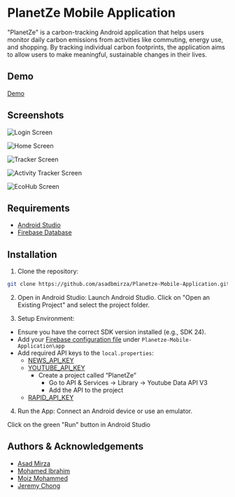 
# PlanetZe Mobile Application

"PlanetZe" is a carbon-tracking Android application that helps users monitor daily
carbon emissions from activities like commuting, energy use, and shopping. By tracking individual carbon footprints, 
the application aims to allow users to make meaningful, sustainable changes in their lives.

## Demo

[Demo](https://drive.google.com/file/d/1pmDDJFIjztLE7cJ-tm6BqIx9bcFbmA0w/view?usp=drive_link)

## Screenshots

![Login Screen](https://github.com/user-attachments/assets/a15dd075-7a70-4d51-8df6-9fc458f1be9d)

![Home Screen](https://github.com/user-attachments/assets/1181537d-1c4c-4a92-ac5d-694d1fd3f434)

![Tracker Screen](https://github.com/user-attachments/assets/c2eb7af5-0ca3-43d3-a507-94c5fdbc28d9)

![Activity Tracker Screen](https://github.com/user-attachments/assets/5ced180a-13c1-41c1-b99a-ef59f2de363c)

![EcoHub Screen](https://github.com/user-attachments/assets/4980779a-80e9-4222-9447-01ca38a87f33)


## Requirements

- [Android Studio](https://developer.android.com/studio/install)
- [Firebase Database](https://firebase.google.com/docs/android/setup)

## Installation

1. Clone the repository:
```bash
git clone https://github.com/asadbmirza/Planetze-Mobile-Application.git
```


2. Open in Android Studio:
Launch Android Studio.
Click on "Open an Existing Project" and select the project folder.


3. Setup Environment:
- Ensure you have the correct SDK version installed (e.g., SDK 24).
- Add your [Firebase configuration file](https://firebase.google.com/docs/android/setup) under ```Planetze-Mobile-Application\app```
- Add required API keys to the ```local.properties```:
  - [NEWS_API_KEY](https://newsapi.org/)
  - [YOUTUBE_API_KEY](https://console.cloud.google.com/)
    - Create a project called “PlanetZe”
        - Go to API & Services -> Library -> Youtube Data API V3
        - Add the API to the project
  - [RAPID_API_KEY](https://rapidapi.com/)


4. Run the App:
Connect an Android device or use an emulator.

Click on the green "Run" button in Android Studio
    
## Authors & Acknowledgements

- [Asad Mirza](https://github.com/asadmirza121)
- [Mohamed Ibrahim](https://github.com/moibra05)
- [Moiz Mohammed](https://github.com/moizm05)
- [Jeremy Chong](https://github.com/jchong9)
